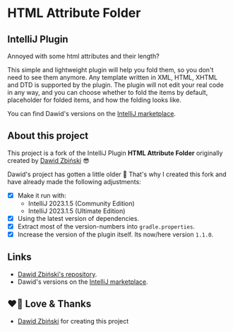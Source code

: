 # HTML Attribute Folder

## IntelliJ Plugin

Annoyed with some html attributes and their length?

This simple and lightweight plugin will help you fold them, so you don't need to see them anymore. Any
template written in XML, HTML, XHTML and DTD is supported by the plugin. The plugin will not edit your real code in any way, and you can choose whether to fold
the items by default, placeholder for folded items, and how the folding looks like.

You can find Dawid's versions on the [IntelliJ marketplace](https://plugins.jetbrains.com/plugin/19715-html-attribute-folder).

## About this project

This project is a fork of the IntelliJ Plugin **HTML Attribute Folder** originally created
by [Dawid Zbiński](https://github.com/Flyrell) 😎

Dawid's project has gotten a little older 🤷‍ That's why I created this fork and have already made
the following adjustments:

- [x] Make it run with:
  - IntelliJ 2023.1.5 (Community Edition)
  - IntelliJ 2023.1.5 (Ultimate Edition)
- [x] Using the latest version of dependencies.
- [x] Extract most of the version-numbers into `gradle.properties`.
- [x] Increase the version of the plugin itself. Its now/here version `1.1.0`.

## Links

- [Dawid Zbiński's repository](https://github.com/Flyrell/html-attribute-folder).
- Dawid's versions on the [IntelliJ marketplace](https://plugins.jetbrains.com/plugin/19715-html-attribute-folder).

## ❤️🙏 Love & Thanks

- [Dawid Zbiński](https://github.com/Flyrell) for creating this project

